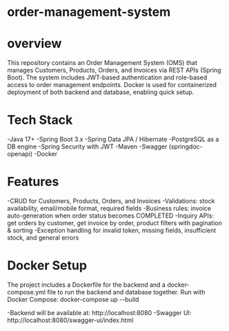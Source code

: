 # order-management-system
# overview
This repository contains an Order Management System (OMS) that manages Customers, Products, Orders, and Invoices via REST APIs (Spring Boot). The system includes JWT-based authentication and role-based access to order management endpoints. Docker is used for containerized deployment of both backend and database, enabling quick setup.

# Tech Stack
-Java 17+
-Spring Boot 3.x
-Spring Data JPA / Hibernate
-PostgreSQL as a DB engine
-Spring Security with JWT
-Maven
-Swagger (springdoc-openapi)
-Docker 

# Features
-CRUD for Customers, Products, Orders, and Invoices
-Validations: stock availability, email/mobile format, required fields
-Business rules: invoice auto-generation when order status becomes COMPLETED
-Inquiry APIs: get orders by customer, get invoice by order, product filters with pagination & sorting
-Exception handling for invalid token, missing fields, insufficient stock, and general errors

# Docker Setup
The project includes a Dockerfile for the backend and a docker-compose.yml file to run the backend and database together.
Run with Docker Compose:
    docker-compose up --build

-Backend will be available at: http://localhost:8080
-Swagger UI: http://localhost:8080/swagger-ui/index.html
